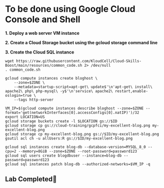 # **To be done using Google Cloud Console and Shell**

**1. Deploy a web server VM instance**

**2. Create a Cloud Storage bucket using the gcloud storage command line**

**3. Create the Cloud SQL instance**

```
wget https://raw.githubusercontent.com/KloudCell/Cloud-Skills-Boost/main/resources/common_code.sh 2> /dev/null
. common_code.sh

gcloud compute instances create bloghost \
    --zone=$ZONE \
    --metadata=startup-script=apt-get\ update$'\n'apt-get\ install\ apache2\ php\ php-mysql\ -y$'\n'service\ apache2\ restart,enable-oslogin=true \
    --tags http-server 

VM_IP=$(gcloud compute instances describe bloghost --zone=$ZONE --format='get(networkInterfaces[0].accessConfigs[0].natIP)')/32
export LOCATION=US
gcloud storage buckets create -l $LOCATION gs://$ID
gcloud storage cp gs://cloud-training/gcpfci/my-excellent-blog.png my-excellent-blog.png
gcloud storage cp my-excellent-blog.png gs://$ID/my-excellent-blog.png
gsutil acl ch -u allUsers:R gs://$ID/my-excellent-blog.png

gcloud sql instances create blog-db --database-version=MYSQL_8_0 --cpu=2 --memory=8GiB --zone=$ZONE --root-password=password123
gcloud sql users create blogdbuser --instance=blog-db --password=password123
gcloud sql instances patch blog-db --authorized-networks=$VM_IP -q
```

## Lab Completed🎉